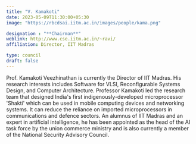 ```yaml
---
title: "V. Kamakoti"
date: 2023-05-09T11:30:00+05:30
image: "https://rbcdsai.iitm.ac.in/images/people/kama.png"

designation : "**Chairman**"
weblink: http://www.cse.iitm.ac.in/~ravi/
affiliation: Director, IIT Madras

type: council
draft: false
---
```


Prof. Kamakoti Veezhinathan is currently the Director of IIT Madras. His research interests includes Software for VLSI, Reconfigurable Systems Design, and Computer Architecture. Professor Kamakoti led the research team that designed India's first indigenously-developed microprocessor 'Shakti' which can be used in mobile computing devices and networking systems. It can reduce the reliance on imported microprocessors in communications and defence sectors. An alumnus of IIT Madras and an expert in artificial intelligence, he has been appointed as the head of the AI task force by the union commerce ministry and is also currently a member of the National Security Advisory Council.